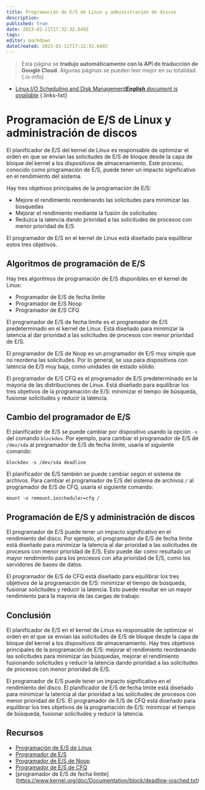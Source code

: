 ```yaml
---
title: Programación de E/S de Linux y administración de discos
description: 
published: true
date: 2023-02-11T17:32:32.649Z
tags: 
editor: markdown
dateCreated: 2023-02-11T17:32:32.649Z
---
```


> Esta página se **tradujo automáticamente con la API de traducción de Google Cloud**.
Algunas páginas se pueden leer mejor en su totalidad.{.is-info}



- [Linux I/O Scheduling and Disk Management***English** document is available*](/en/Knowledge-base/Linux/linux-io-scheduling-and-disk-management)
{.links-list}


# Programación de E/S de Linux y administración de discos

El planificador de E/S del kernel de Linux es responsable de optimizar el orden en que se envían las solicitudes de E/S de bloque desde la capa de bloque del kernel a los dispositivos de almacenamiento. Este proceso, conocido como programación de E/S, puede tener un impacto significativo en el rendimiento del sistema.

Hay tres objetivos principales de la programación de E/S:

- Mejore el rendimiento reordenando las solicitudes para minimizar las búsquedas
- Mejorar el rendimiento mediante la fusión de solicitudes
- Reduzca la latencia dando prioridad a las solicitudes de procesos con menor prioridad de E/S

El programador de E/S en el kernel de Linux está diseñado para equilibrar estos tres objetivos.

## Algoritmos de programación de E/S

Hay tres algoritmos de programación de E/S disponibles en el kernel de Linux:

- Programador de E/S de fecha límite
- Programador de E/S Noop
- Programador de E/S CFQ

El programador de E/S de fecha límite es el programador de E/S predeterminado en el kernel de Linux. Está diseñado para minimizar la latencia al dar prioridad a las solicitudes de procesos con menor prioridad de E/S.

El programador de E/S de Noop es un programador de E/S muy simple que no reordena las solicitudes. Por lo general, se usa para dispositivos con latencia de E/S muy baja, como unidades de estado sólido.

El programador de E/S CFQ es el programador de E/S predeterminado en la mayoría de las distribuciones de Linux. Está diseñado para equilibrar los tres objetivos de la programación de E/S: minimizar el tiempo de búsqueda, fusionar solicitudes y reducir la latencia.

## Cambio del programador de E/S

El planificador de E/S se puede cambiar por dispositivo usando la opción `-s` del comando `blockdev`. Por ejemplo, para cambiar el programador de E/S de `/dev/sda` al programador de E/S de fecha límite, usaría el siguiente comando:

```
blockdev -s /dev/sda deadline
```

El planificador de E/S también se puede cambiar según el sistema de archivos. Para cambiar el programador de E/S del sistema de archivos `/` al programador de E/S de CFQ, usaría el siguiente comando:

```
mount -o remount,ioscheduler=cfq /
```

## Programación de E/S y administración de discos

El programador de E/S puede tener un impacto significativo en el rendimiento del disco. Por ejemplo, el programador de E/S de fecha límite está diseñado para minimizar la latencia al dar prioridad a las solicitudes de procesos con menor prioridad de E/S. Esto puede dar como resultado un mayor rendimiento para los procesos con alta prioridad de E/S, como los servidores de bases de datos.

El programador de E/S de CFQ está diseñado para equilibrar los tres objetivos de la programación de E/S: minimizar el tiempo de búsqueda, fusionar solicitudes y reducir la latencia. Esto puede resultar en un mayor rendimiento para la mayoría de las cargas de trabajo.

## Conclusión

El planificador de E/S en el kernel de Linux es responsable de optimizar el orden en el que se envían las solicitudes de E/S de bloque desde la capa de bloque del kernel a los dispositivos de almacenamiento. Hay tres objetivos principales de la programación de E/S: mejorar el rendimiento reordenando las solicitudes para minimizar las búsquedas, mejorar el rendimiento fusionando solicitudes y reducir la latencia dando prioridad a las solicitudes de procesos con menor prioridad de E/S.

El programador de E/S puede tener un impacto significativo en el rendimiento del disco. El planificador de E/S de fecha límite está diseñado para minimizar la latencia al dar prioridad a las solicitudes de procesos con menor prioridad de E/S. El programador de E/S de CFQ está diseñado para equilibrar los tres objetivos de la programación de E/S: minimizar el tiempo de búsqueda, fusionar solicitudes y reducir la latencia.

## Recursos

- [Programación de E/S de Linux](https://www.kernel.org/doc/Documentation/block/ioprio.txt)
- [Programador de E/S](https://en.wikipedia.org/wiki/I/O_scheduler)
- [Programador de E/S de Noop](https://www.kernel.org/doc/Documentation/block/noop-iosched.txt)
- [Programador de E/S de CFQ](https://www.kernel.org/doc/Documentation/block/cfq-iosched.txt)
- [programador de E/S de fecha límite] (https://www.kernel.org/doc/Documentation/block/deadline-iosched.txt)